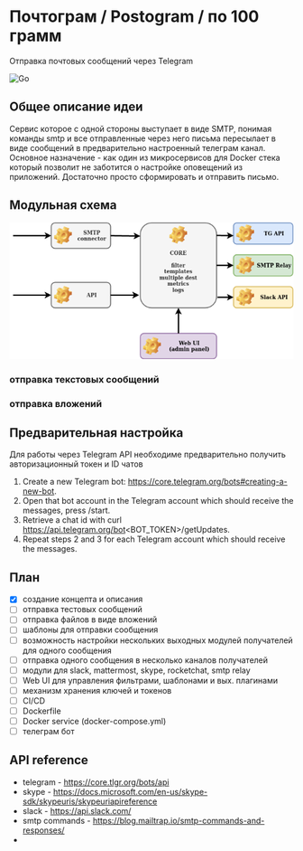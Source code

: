 # Почтограм / Postogram / по 100 грамм
Отправка почтовых сообщений через  Telegram

![Go](https://github.com/go2tg/postogram/workflows/Go/badge.svg)

## Общее описание идеи
Сервис которое с одной стороны выступает в виде SMTP, понимая команды smtp и все отправленные через него письма пересылает в виде сообщений в предварительно
настроенный телеграм канал. Основное назначение - как один из микросервисов для Docker стека который позволит не заботится о настройке
оповещений из приложений. Достаточно просто сформировать и отправить письмо.

## Модульная схема
![Diagram](https://github.com/go2tg/postogram/blob/main/postogram.png)


### отправка текстовых сообщений
### отправка вложений

## Предварительная настройка
Для работы через Telegram API необходиме предварительно получить авторизационный токен и ID чатов
1. Create a new Telegram bot: https://core.telegram.org/bots#creating-a-new-bot.
2. Open that bot account in the Telegram account which should receive the messages, press /start.
3. Retrieve a chat id with curl https://api.telegram.org/bot<BOT_TOKEN>/getUpdates.
4. Repeat steps 2 and 3 for each Telegram account which should receive the messages.



## План
- [x] создание концепта и описания
- [ ] отправка тестовых сообщений
- [ ] отправка файлов в виде вложений
- [ ] шаблоны для отправки сообщения
- [ ] возможность настройки нескольких выходных модулей получателей для одного сообщения
- [ ] отправка одного сообщения в несколько каналов получателей
- [ ] модули для slack, mattermost, skype, rocketchat, smtp relay
- [ ] Web UI для управления фильтрами, шаблонами и вых. плагинами
- [ ] механизм хранения ключей и токенов
- [ ] CI/CD
- [ ] Dockerfile
- [ ] Docker service (docker-compose.yml)
- [ ] телеграм бот

## API reference
  - telegram - https://core.tlgr.org/bots/api
  - skype - https://docs.microsoft.com/en-us/skype-sdk/skypeuris/skypeuriapireference
  - slack - https://api.slack.com/
  - smtp commands - https://blog.mailtrap.io/smtp-commands-and-responses/
  - 
